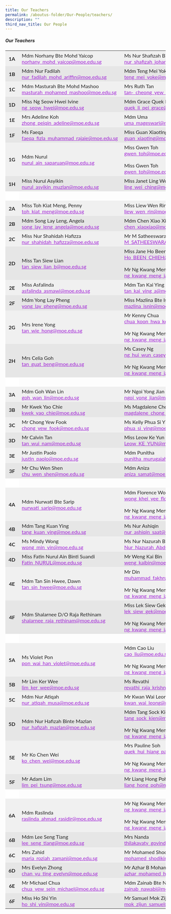 ```yaml
---
title: Our Teachers
permalink: /aboutus-folder/Our-People/teachers/
description: ""
third_nav_title: Our People
---
```

##### Our Teachers
<p>
<table style="box-sizing: inherit; border-collapse: collapse; border-spacing: 0px; width: 776.333px; max-width: 100%; color: rgb(34, 34, 34); font-family: Lato, sans-serif; font-size: 16px; font-style: normal; font-variant-ligatures: normal; font-variant-caps: normal; font-weight: 400; letter-spacing: normal; orphans: 2; text-align: start; text-transform: none; white-space: normal; widows: 2; word-spacing: 0px; -webkit-text-stroke-width: 0px; text-decoration-thickness: initial; text-decoration-style: initial; text-decoration-color: initial;"><tbody style="box-sizing: inherit;"><tr style="box-sizing: inherit; background: rgb(240, 240, 240);"><td class="has-text-align-center" data-align="center" style="box-sizing: inherit; padding: 5px 10px; text-align: center; border-color: transparent;"><strong style="box-sizing: inherit; font-weight: bold;">1A</strong></td><td class="has-text-align-left" data-align="left" style="box-sizing: inherit; padding: 5px 10px; text-align: left; border-color: transparent;">Mdm Norhany Bte Mohd Yaicop<br style="box-sizing: inherit;"><a href="mailto:norhany_mohd_yaicop@moe.edu.sg" style="box-sizing: inherit; background-color: transparent; transition: all 0.25s ease-in-out 0s; text-decoration: underline; color: rgb(160, 34, 214);">norhany_mohd_yaicop@moe.edu.sg</a></td><td style="box-sizing: inherit; padding: 5px 10px; border-color: transparent;">Ms Nur Shafizah Binte Johan<br style="box-sizing: inherit;"><a href="mailto:nur_shafizah_johan@moe.edu.sg" style="box-sizing: inherit; background-color: transparent; transition: all 0.25s ease-in-out 0s; text-decoration: underline; color: rgb(160, 34, 214);">nur_shafizah_johan@moe.edu.sg</a></td></tr>


<tr style="box-sizing: inherit; background: rgb(230, 230, 230);"><td class="has-text-align-center" data-align="center" style="box-sizing: inherit; padding: 5px 10px; text-align: center; border-color: transparent;"><strong style="box-sizing: inherit; font-weight: bold;">1B</strong></td><td class="has-text-align-left" data-align="left" style="box-sizing: inherit; padding: 5px 10px; text-align: left; border-color: transparent;">Mdm Nur Fadilah<br style="box-sizing: inherit;"><a href="mailto:nur_fadilah_mohd_ariffin@moe.edu.sg" style="box-sizing: inherit; background-color: transparent; transition: all 0.25s ease-in-out 0s; text-decoration: underline; color: rgb(160, 34, 214);">nur_fadilah_mohd_ariffin@moe.edu.sg</a></td><td style="box-sizing: inherit; padding: 5px 10px; border-color: transparent;">Mdm Teng Mei Yoke<br style="box-sizing: inherit;"><a href="mailto:teng_mei_yoke@moe.edu.sg" style="box-sizing: inherit; background-color: transparent; transition: all 0.25s ease-in-out 0s; text-decoration: underline; color: rgb(160, 34, 214);">teng_mei_yoke@moe.edu.sg</a></td></tr>


<tr style="box-sizing: inherit; background: rgb(240, 240, 240);"><td class="has-text-align-center" data-align="center" style="box-sizing: inherit; padding: 5px 10px; text-align: center; border-color: transparent;"><strong style="box-sizing: inherit; font-weight: bold;">1C</strong></td><td class="has-text-align-left" data-align="left" style="box-sizing: inherit; padding: 5px 10px; text-align: left; border-color: transparent;">Mdm Masturah Bte Mohd Mashoo<br style="box-sizing: inherit;"><a href="mailto:masturah_mohamed_mashoo@moe.edu.sg" style="box-sizing: inherit; background-color: transparent; transition: all 0.25s ease-in-out 0s; text-decoration: underline; color: rgb(160, 34, 214);">masturah_mohamed_mashoo@moe.edu.sg</a></td><td style="box-sizing: inherit; padding: 5px 10px; border-color: transparent;">Mrs Ruth Tan<br style="box-sizing: inherit;"><a href="mailto:tan-_cheong_yew_tze@moe.edu.sg" style="box-sizing: inherit; background-color: transparent; transition: all 0.25s ease-in-out 0s; text-decoration: underline; color: rgb(160, 34, 214);">tan-_cheong_yew_tze@moe.edu.sg</a></td></tr>


<tr style="box-sizing: inherit; background: rgb(230, 230, 230);"><td class="has-text-align-center" data-align="center" style="box-sizing: inherit; padding: 5px 10px; text-align: center; border-color: transparent;"><strong style="box-sizing: inherit; font-weight: bold;">1D</strong></td><td class="has-text-align-left" data-align="left" style="box-sizing: inherit; padding: 5px 10px; text-align: left; border-color: transparent;">Miss Ng Seow Hwei Ivine<br style="box-sizing: inherit;"><a href="mailto:ng_seow_hwei@moe.edu.sg" style="box-sizing: inherit; background-color: transparent; transition: all 0.25s ease-in-out 0s; text-decoration: underline; color: rgb(160, 34, 214);">ng_seow_hwei@moe.edu.sg</a></td><td style="box-sizing: inherit; padding: 5px 10px; border-color: transparent;">Mdm Grace Quek Li Pei<br style="box-sizing: inherit;"><a href="mailto:quek_li_pei_grace@moe.edu.sg" style="box-sizing: inherit; background-color: transparent; transition: all 0.25s ease-in-out 0s; text-decoration: underline; color: rgb(160, 34, 214);">quek_li_pei_grace@moe.edu.sg</a></tr>


<tr style="box-sizing: inherit; background: rgb(240, 240, 240);"><td class="has-text-align-center" data-align="center" style="box-sizing: inherit; padding: 5px 10px; text-align: center; border-color: transparent;"><strong style="box-sizing: inherit; font-weight: bold;">1E</strong></td><td class="has-text-align-left" data-align="left" style="box-sizing: inherit; padding: 5px 10px; text-align: left; border-color: transparent;">Mrs Adeline Koh<br style="box-sizing: inherit;"><a href="mailto:zhong_peiqin_adeline@moe.edu.sg" style="box-sizing: inherit; background-color: transparent; transition: all 0.25s ease-in-out 0s; text-decoration: underline; color: rgb(160, 34, 214);">zhong_peiqin_adeline@moe.edu.sg</a></td><td style="box-sizing: inherit; padding: 5px 10px; border-color: transparent;">Mdm Uma<br style="box-sizing: inherit;"><a href="mailto:uma_mageswari@moe.edu.sg" style="box-sizing: inherit; background-color: transparent; transition: all 0.25s ease-in-out 0s; text-decoration: underline; color: rgb(160, 34, 214);">uma_mageswari@moe.edu.sg</a></td></tr>


<tr style="box-sizing: inherit; background: rgb(230, 230, 230);"><td class="has-text-align-center" data-align="center" style="box-sizing: inherit; padding: 5px 10px; text-align: center; border-color: transparent;"><strong style="box-sizing: inherit; font-weight: bold;">1F</strong></td><td class="has-text-align-left" data-align="left" style="box-sizing: inherit; padding: 5px 10px; text-align: left; border-color: transparent;">Ms Faeqa<br style="box-sizing: inherit;"><a href="mailto:faeqa_fizla_muhammad_rajaie@moe.edu.sg" style="box-sizing: inherit; background-color: transparent; transition: all 0.25s ease-in-out 0s; text-decoration: underline; color: rgb(160, 34, 214);">faeqa_fizla_muhammad_rajaie@moe.edu.sg</a></td><td style="box-sizing: inherit; padding: 5px 10px; border-color: transparent;">Miss Guan Xiaoting<br style="box-sizing: inherit;"><a href="mailto:guan_xiaoting@moe.edu.sg" style="box-sizing: inherit; background-color: transparent; transition: all 0.25s ease-in-out 0s; text-decoration: underline; color: rgb(160, 34, 214);">guan_xiaoting@moe.edu.sg</a></td></tr>


<tr style="box-sizing: inherit; background: rgb(240, 240, 240);"><td class="has-text-align-center" data-align="center" style="box-sizing: inherit; padding: 5px 10px; text-align: center; border-color: transparent;"><strong style="box-sizing: inherit; font-weight: bold;">1G</strong></td><td class="has-text-align-left" data-align="left" style="box-sizing: inherit; padding: 5px 10px; text-align: left; border-color: transparent;">Mdm Nurul<br style="box-sizing: inherit;"><a href="mailto:nurul_ain_saparuan@moe.edu.sg" style="box-sizing: inherit; background-color: transparent; transition: all 0.25s ease-in-out 0s; text-decoration: underline; color: rgb(160, 34, 214);">nurul_ain_saparuan@moe.edu.sg</a></td><td style="box-sizing: inherit; padding: 5px 10px; border-color: transparent;">Miss Gwen Toh<br style="box-sizing: inherit;"><a href="mailto:gwen_toh@moe.edu.sg" style="box-sizing: inherit; background-color: transparent; transition: all 0.25s ease-in-out 0s; text-decoration: underline; color: rgb(160, 34, 214);">gwen_toh@moe.edu.sg</a><br><br>Miss Gwen Toh<br style="box-sizing: inherit;"><a href="mailto:gwen_toh@moe.edu.sg" style="box-sizing: inherit; background-color: transparent; transition: all 0.25s ease-in-out 0s; text-decoration: underline; color: rgb(160, 34, 214);">gwen_toh@moe.edu.sg</a></td></tr>


<tr style="box-sizing: inherit; background: rgb(230, 230, 230);"><td class="has-text-align-center" data-align="center" style="box-sizing: inherit; padding: 5px 10px; text-align: center; border-color: transparent;"><strong style="box-sizing: inherit; font-weight: bold;">1H</strong></td><td class="has-text-align-left" data-align="left" style="box-sizing: inherit; padding: 5px 10px; text-align: left; border-color: transparent;">Miss Nurul Asyikin<br style="box-sizing: inherit;"><a href="mailto:nurul_asyikin_muzlan@moe.edu.sg" style="box-sizing: inherit; background-color: transparent; transition: all 0.25s ease-in-out 0s; text-decoration: underline; color: rgb(160, 34, 214);">nurul_asyikin_muzlan@moe.edu.sg</a></td><td style="box-sizing: inherit; padding: 5px 10px; border-color: transparent;">Miss Janet Ling Wei Ching<br style="box-sizing: inherit;"><a href="mailto:ling_wei_ching@moe.edu.sg" style="box-sizing: inherit; background-color: transparent; transition: all 0.25s ease-in-out 0s; text-decoration: underline; color: rgb(160, 34, 214);">ling_wei_ching@moe.edu.sg</a></td></tr>

<tr style="box-sizing: inherit; background: rgb(255, 255, 255);"><td class="has-text-align-center" data-align="center" style="box-sizing: inherit; padding: 5px 10px; text-align: center; border-color: transparent;">&nbsp;</tr>


<tr style="box-sizing: inherit; background: rgb(240, 240, 240);"><td class="has-text-align-center" data-align="center" style="box-sizing: inherit; padding: 5px 10px; text-align: center; border-color: transparent;"><strong style="box-sizing: inherit; font-weight: bold;">2A</strong></td><td class="has-text-align-left" data-align="left" style="box-sizing: inherit; padding: 5px 10px; text-align: left; border-color: transparent;">Miss Toh Kiat Meng, Penny<br style="box-sizing: inherit;"><a href="mailto:toh_kiat_meng@moe.edu.sg" style="box-sizing: inherit; background-color: transparent; transition: all 0.25s ease-in-out 0s; text-decoration: underline; color: rgb(160, 34, 214);">toh_kiat_meng@moe.edu.sg</a></td><td style="box-sizing: inherit; padding: 5px 10px; border-color: transparent;">Miss Liew Wen Rin<br style="box-sizing: inherit;"><a href="mailto:liew_wen_rin@moe.edu.sg" target="_blank" rel="noreferrer noopener" style="box-sizing: inherit; background-color: transparent; transition: all 0.25s ease-in-out 0s; text-decoration: underline; color: rgb(160, 34, 214);">liew_wen_rin@moe.edu.sg</a></td></tr>

	
<tr style="box-sizing: inherit; background: rgb(230, 230, 230);"><td class="has-text-align-center" data-align="center" style="box-sizing: inherit; padding: 5px 10px; text-align: center; border-color: transparent;"><strong style="box-sizing: inherit; font-weight: bold;">2B</strong></td><td class="has-text-align-left" data-align="left" style="box-sizing: inherit; padding: 5px 10px; text-align: left; border-color: transparent;">Mdm Song Lay Leng, Angela<br style="box-sizing: inherit;"><a href="mailto:song_lay_leng_angela@moe.edu.sg" style="box-sizing: inherit; background-color: transparent; transition: all 0.25s ease-in-out 0s; text-decoration: underline; color: rgb(160, 34, 214);">song_lay_leng_angela@moe.edu.sg</a></td><td style="box-sizing: inherit; padding: 5px 10px; border-color: transparent;">Mdm Chen Xiao Xiao<br style="box-sizing: inherit;"><a href="mailto:chen_xiaoxiao@moe.edu.sg" style="box-sizing: inherit; background-color: transparent; transition: all 0.25s ease-in-out 0s; text-decoration: underline; color: rgb(160, 34, 214);">chen_xiaoxiao@moe.edu.sg</a></td></tr>
	

<tr style="box-sizing: inherit; background: rgb(240, 240, 240);"><td class="has-text-align-center" data-align="center" style="box-sizing: inherit; padding: 5px 10px; text-align: center; border-color: transparent;"><strong style="box-sizing: inherit; font-weight: bold;">2C</strong></td><td class="has-text-align-left" data-align="left" style="box-sizing: inherit; padding: 5px 10px; text-align: left; border-color: transparent;">Miss Nur Shahidah Hafizza<br style="box-sizing: inherit;"><a href="mailto:nur_shahidah_hafizza@moe.edu.sg" style="box-sizing: inherit; background-color: transparent; transition: all 0.25s ease-in-out 0s; text-decoration: underline; color: rgb(160, 34, 214);">nur_shahidah_hafizza@moe.edu.sg</a></td><td style="box-sizing: inherit; padding: 5px 10px; border-color: transparent;">Mr M Satheeswaran<br style="box-sizing: inherit;"><a href="mailto:M_SATHEESWARAN@moe.edu.sg" style="box-sizing: inherit; background-color: transparent; transition: all 0.25s ease-in-out 0s; text-decoration: underline; color: rgb(160, 34, 214);">M_SATHEESWARAN@moe.edu.sg</a></td></tr>


<tr style="box-sizing: inherit; background: rgb(230, 230, 230);"><td class="has-text-align-center" data-align="center" style="box-sizing: inherit; padding: 5px 10px; text-align: center; border-color: transparent;"><strong style="box-sizing: inherit; font-weight: bold;">2D</strong></td><td class="has-text-align-left" data-align="left" style="box-sizing: inherit; padding: 5px 10px; text-align: left; border-color: transparent;">Miss Tan Siew Lian<br style="box-sizing: inherit;"><a href="mailto:tan_siew_lian_b@moe.edu.sg" style="box-sizing: inherit; background-color: transparent; transition: all 0.25s ease-in-out 0s; text-decoration: underline; color: rgb(160, 34, 214);">tan_siew_lian_b@moe.edu.sg</a></td><td style="box-sizing: inherit; padding: 5px 10px; border-color: transparent;">Miss Jane Ho Been Chieh<br style="box-sizing: inherit;"><a href="mailto:Ho_BEEN_CHIEH@moe.edu.sg" style="box-sizing: inherit; background-color: transparent; transition: all 0.25s ease-in-out 0s; text-decoration: underline; color: rgb(160, 34, 214);">Ho_BEEN_CHIEH@moe.edu.sg</a><br><br>Mr Ng Kwang Meng, James<br style="box-sizing: inherit;"><a href="mailto:ng_kwang_meng_james@moe.edu.sg" style="box-sizing: inherit; background-color: transparent; transition: all 0.25s ease-in-out 0s; text-decoration: underline; color: rgb(160, 34, 214);">ng_kwang_meng_james@moe.edu.sg</a></td></tr>


<tr style="box-sizing: inherit; background: rgb(240, 240, 240);"><td class="has-text-align-center" data-align="center" style="box-sizing: inherit; padding: 5px 10px; text-align: center; border-color: transparent;"><strong style="box-sizing: inherit; font-weight: bold;">2E</strong></td><td class="has-text-align-left" data-align="left" style="box-sizing: inherit; padding: 5px 10px; text-align: left; border-color: transparent;">Miss Asfalinda<br style="box-sizing: inherit;"><a href="mailto:asfalinda_asmawi@moe.edu.sg" style="box-sizing: inherit; background-color: transparent; transition: all 0.25s ease-in-out 0s; text-decoration: underline; color: rgb(160, 34, 214);">asfalinda_asmawi@moe.edu.sg</a></td><td style="box-sizing: inherit; padding: 5px 10px; border-color: transparent;">Mdm Tan Kai Ying<br style="box-sizing: inherit;"><a href="mailto:tan_kai_ying_a@moe.edu.sg" style="box-sizing: inherit; background-color: transparent; transition: all 0.25s ease-in-out 0s; text-decoration: underline; color: rgb(160, 34, 214);">tan_kai_ying_a@moe.edu.sg</a></td></tr>


<tr style="box-sizing: inherit; background: rgb(230, 230, 230);"><td class="has-text-align-center" data-align="center" style="box-sizing: inherit; padding: 5px 10px; text-align: center; border-color: transparent;"><strong style="box-sizing: inherit; font-weight: bold;">2F</strong></td><td class="has-text-align-left" data-align="left" style="box-sizing: inherit; padding: 5px 10px; text-align: left; border-color: transparent;">Mdm Yong Lay Pheng<br style="box-sizing: inherit;"><a href="mailto:yong_lay_pheng@moe.edu.sg" target="_blank" rel="noreferrer noopener" style="box-sizing: inherit; background-color: transparent; transition: all 0.25s ease-in-out 0s; text-decoration: underline; color: rgb(160, 34, 214);">yong_lay_pheng@moe.edu.sg</a></td><td style="box-sizing: inherit; padding: 5px 10px; border-color: transparent;">Miss Mazlina Bte Isnin<br style="box-sizing: inherit;"><a href="mailto:mazlina_isnin@moe.edu.sg" style="box-sizing: inherit; background-color: transparent; transition: all 0.25s ease-in-out 0s; text-decoration: underline; color: rgb(160, 34, 214);">mazlina_isnin@moe.edu.sg</a></td></tr>


<tr style="box-sizing: inherit; background: rgb(240, 240, 240);"><td class="has-text-align-center" data-align="center" style="box-sizing: inherit; padding: 5px 10px; text-align: center; border-color: transparent;"><strong style="box-sizing: inherit; font-weight: bold;">2G</strong></td><td class="has-text-align-left" data-align="left" style="box-sizing: inherit; padding: 5px 10px; text-align: left; border-color: transparent;">Mrs Irene Yong<br style="box-sizing: inherit;"><a href="mailto:tan_wie_hong@moe.edu.sg" style="box-sizing: inherit; background-color: transparent; transition: all 0.25s ease-in-out 0s; text-decoration: underline; color: rgb(160, 34, 214);">tan_wie_hong@moe.edu.sg</a></td><td style="box-sizing: inherit; padding: 5px 10px; border-color: transparent;">Mr Kenny Chua<br style="box-sizing: inherit;"><a href="mailto:chua_koon_hwa_kenny@moe.edu.sg" style="box-sizing: inherit; background-color: transparent; transition: all 0.25s ease-in-out 0s; text-decoration: underline; color: rgb(160, 34, 214);">chua_koon_hwa_kenny@moe.edu.sg</a><br><br>Mr Ng Kwang Meng, James<br style="box-sizing: inherit;"><a href="mailto:ng_kwang_meng_james@moe.edu.sg" style="box-sizing: inherit; background-color: transparent; transition: all 0.25s ease-in-out 0s; text-decoration: underline; color: rgb(160, 34, 214);">ng_kwang_meng_james@moe.edu.sg</a></td></tr>

	
<tr style="box-sizing: inherit; background: rgb(230, 230, 230);"><td class="has-text-align-center" data-align="center" style="box-sizing: inherit; padding: 5px 10px; text-align: center; border-color: transparent;"><strong style="box-sizing: inherit; font-weight: bold;">2H</strong></td><td class="has-text-align-left" data-align="left" style="box-sizing: inherit; padding: 5px 10px; text-align: left; border-color: transparent;">Mrs Celia Goh<br style="box-sizing: inherit;"><a href="mailto:tan_guat_beng@moe.edu.sg" style="box-sizing: inherit; background-color: transparent; transition: all 0.25s ease-in-out 0s; text-decoration: underline; color: rgb(160, 34, 214);">tan_guat_beng@moe.edu.sg</a></td><td style="box-sizing: inherit; padding: 5px 10px; border-color: transparent;">Ms Casey Ng<br style="box-sizing: inherit;"><a href="mailto:ng_hui_wun_casey@moe.edu.sg" style="box-sizing: inherit; background-color: transparent; transition: all 0.25s ease-in-out 0s; text-decoration: underline; color: rgb(160, 34, 214);">ng_hui_wun_casey@moe.edu.sg</a><br><br>Mr Ng Kwang Meng, James<br style="box-sizing: inherit;"><a href="mailto:ng_kwang_meng_james@moe.edu.sg" style="box-sizing: inherit; background-color: transparent; transition: all 0.25s ease-in-out 0s; text-decoration: underline; color: rgb(160, 34, 214);">ng_kwang_meng_james@moe.edu.sg</a></td></tr>
	
<tr style="box-sizing: inherit; background: rgb(255, 255, 255);"><td class="has-text-align-center" data-align="center" style="box-sizing: inherit; padding: 5px 10px; text-align: center; border-color: transparent;">&nbsp;</tr>


<tr style="box-sizing: inherit; background: rgb(240, 240, 240);"><td class="has-text-align-center" data-align="center" style="box-sizing: inherit; padding: 5px 10px; text-align: center; border-color: transparent;"><strong style="box-sizing: inherit; font-weight: bold;">3A</strong></td><td class="has-text-align-left" data-align="left" style="box-sizing: inherit; padding: 5px 10px; text-align: left; border-color: transparent;">Mdm Goh Wan Lin<br style="box-sizing: inherit;"><a href="mailto:goh_wan_lin@moe.edu.sg" style="box-sizing: inherit; background-color: transparent; transition: all 0.25s ease-in-out 0s; text-decoration: underline; color: rgb(160, 34, 214);">goh_wan_lin@moe.edu.sg</a></td><td style="box-sizing: inherit; padding: 5px 10px; border-color: transparent;">Mr Ngoi Yong Jian<br style="box-sizing: inherit;"><a href="mailto:ngoi_yong_jian@moe.edu.sg" style="box-sizing: inherit; background-color: transparent; transition: all 0.25s ease-in-out 0s; text-decoration: underline; color: rgb(160, 34, 214);">ngoi_yong_jian@moe.edu.sg</a></td></tr>


<tr style="box-sizing: inherit; background: rgb(230, 230, 230);"><td class="has-text-align-center" data-align="center" style="box-sizing: inherit; padding: 5px 10px; text-align: center; border-color: transparent;"><strong style="box-sizing: inherit; font-weight: bold;">3B</strong></td><td class="has-text-align-left" data-align="left" style="box-sizing: inherit; padding: 5px 10px; text-align: left; border-color: transparent;">Mr Kwek Yao Chie<br style="box-sizing: inherit;"><a href="mailto:kwek_yao_chie@moe.edu.sg" style="box-sizing: inherit; background-color: transparent; transition: all 0.25s ease-in-out 0s; text-decoration: underline; color: rgb(160, 34, 214);">kwek_yao_chie@moe.edu.sg</a></td><td style="box-sizing: inherit; padding: 5px 10px; border-color: transparent;">Ms Magdalene Chong<br style="box-sizing: inherit;"><a href="mailto:magdalene_chong_kiat_en@moe.edu.sg" style="box-sizing: inherit; background-color: transparent; transition: all 0.25s ease-in-out 0s; text-decoration: underline; color: rgb(160, 34, 214);">magdalene_chong_kiat_en@moe.edu.sg</a></td></tr>


<tr style="box-sizing: inherit; background: rgb(240, 240, 240);"><td class="has-text-align-center" data-align="center" style="box-sizing: inherit; padding: 5px 10px; text-align: center; border-color: transparent;"><strong style="box-sizing: inherit; font-weight: bold;">3C</strong></td><td class="has-text-align-left" data-align="left" style="box-sizing: inherit; padding: 5px 10px; text-align: left; border-color: transparent;">Mr Chong Yew Fook<br style="box-sizing: inherit;"><a href="mailto:chong_yew_fook@moe.edu.sg" style="box-sizing: inherit; background-color: transparent; transition: all 0.25s ease-in-out 0s; text-decoration: underline; color: rgb(160, 34, 214);">chong_yew_fook@moe.edu.sg</a></td><td style="box-sizing: inherit; padding: 5px 10px; border-color: transparent;">Ms Kelly Phua Si Ying<br style="box-sizing: inherit;"><a href="mailto:phua_si_ying@moe.edu.sg" style="box-sizing: inherit; background-color: transparent; transition: all 0.25s ease-in-out 0s; text-decoration: underline; color: rgb(160, 34, 214);">phua_si_ying@moe.edu.sg</a></td></tr>


<tr style="box-sizing: inherit; background: rgb(230, 230, 230);"><td class="has-text-align-center" data-align="center" style="box-sizing: inherit; padding: 5px 10px; text-align: center; border-color: transparent;"><strong style="box-sizing: inherit; font-weight: bold;">3D</strong></td><td class="has-text-align-left" data-align="left" style="box-sizing: inherit; padding: 5px 10px; text-align: left; border-color: transparent;">Mr Calvin Tan<br style="box-sizing: inherit;"><a href="mailto:tan_wui_nam@moe.edu.sg" style="box-sizing: inherit; background-color: transparent; transition: all 0.25s ease-in-out 0s; text-decoration: underline; color: rgb(160, 34, 214);">tan_wui_nam@moe.edu.sg</a></td><td style="box-sizing: inherit; padding: 5px 10px; border-color: transparent;">Miss Leow Ke Yun<br style="box-sizing: inherit;"><a href="mailto:Leow_KE_YUN@moe.edu.sg" style="box-sizing: inherit; background-color: transparent; transition: all 0.25s ease-in-out 0s; text-decoration: underline; color: rgb(160, 34, 214);">Leow_KE_YUN@moe.edu.sg</a></td></tr>


<tr style="box-sizing: inherit; background: rgb(240, 240, 240);"><td class="has-text-align-center" data-align="center" style="box-sizing: inherit; padding: 5px 10px; text-align: center; border-color: transparent;"><strong style="box-sizing: inherit; font-weight: bold;">3E</strong></td><td class="has-text-align-left" data-align="left" style="box-sizing: inherit; padding: 5px 10px; text-align: left; border-color: transparent;">Mr Justin Paolo<br style="box-sizing: inherit;"><a href="mailto:Justin_paolo@moe.edu.sg" target="_blank" rel="noreferrer noopener" style="box-sizing: inherit; background-color: transparent; transition: all 0.25s ease-in-out 0s; text-decoration: underline; color: rgb(160, 34, 214);">justin_paolo@moe.edu.sg</a></td><td style="box-sizing: inherit; padding: 5px 10px; border-color: transparent;">Mdm Punitha<br style="box-sizing: inherit;"><a href="mailto:punitha_murugaiah_maniam@moe.edu.sg" style="box-sizing: inherit; background-color: transparent; transition: all 0.25s ease-in-out 0s; text-decoration: underline; color: rgb(160, 34, 214);">punitha_murugaiah_maniam@moe.edu.sg</a></tr>


<tr style="box-sizing: inherit; background: rgb(230, 230, 230);"><td class="has-text-align-center" data-align="center" style="box-sizing: inherit; padding: 5px 10px; text-align: center; border-color: transparent;"><strong style="box-sizing: inherit; font-weight: bold;">3F</strong></td><td class="has-text-align-left" data-align="left" style="box-sizing: inherit; padding: 5px 10px; text-align: left; border-color: transparent;">Mr Chu Wen Shen<br style="box-sizing: inherit;"><a href="mailto:chu_wen_shen@moe.edu.sg" style="box-sizing: inherit; background-color: transparent; transition: all 0.25s ease-in-out 0s; text-decoration: underline; color: rgb(160, 34, 214);">chu_wen_shen@moe.edu.sg</a></td><td style="box-sizing: inherit; padding: 5px 10px; border-color: transparent;">Mdm Aniza<br style="box-sizing: inherit;"><a href="mailto:aniza_samat@moe.edu.sg" style="box-sizing: inherit; background-color: transparent; transition: all 0.25s ease-in-out 0s; text-decoration: underline; color: rgb(160, 34, 214);">aniza_samat@moe.edu.sg</a></tr>

<tr style="box-sizing: inherit; background: rgb(255, 255, 255);"><td class="has-text-align-center" data-align="center" style="box-sizing: inherit; padding: 5px 10px; text-align: center; border-color: transparent;">&nbsp;</tr>
	

<tr style="box-sizing: inherit; background: rgb(240, 240, 240);"><td class="has-text-align-center" data-align="center" style="box-sizing: inherit; padding: 5px 10px; text-align: center; border-color: transparent;"><strong style="box-sizing: inherit; font-weight: bold;">4A</strong></td><td class="has-text-align-left" data-align="left" style="box-sizing: inherit; padding: 5px 10px; text-align: left; border-color: transparent;">Mdm Nurwati Bte Sarip<br style="box-sizing: inherit;"><a href="mailto:nurwati_sarip@moe.edu.sg" style="box-sizing: inherit; background-color: transparent; transition: all 0.25s ease-in-out 0s; text-decoration: underline; color: rgb(160, 34, 214);">nurwati_sarip@moe.edu.sg</a></td><td style="box-sizing: inherit; padding: 5px 10px; border-color: transparent;">Mdm Florence Wong<br style="box-sizing: inherit;"><a href="mailto:wong_khei_yee_florence@moe.edu.sg" style="box-sizing: inherit; background-color: transparent; transition: all 0.25s ease-in-out 0s; text-decoration: underline; color: rgb(160, 34, 214);">wong_khei_yee_florence@moe.edu.sg</a><br><br>Mr Ng Kwang Meng, James<br style="box-sizing: inherit;"><a href="mailto:ng_kwang_meng_james@moe.edu.sg" style="box-sizing: inherit; background-color: transparent; transition: all 0.25s ease-in-out 0s; text-decoration: underline; color: rgb(160, 34, 214);">ng_kwang_meng_james@moe.edu.sg</a></td></tr>

	
<tr style="box-sizing: inherit; background: rgb(230, 230, 230);"><td class="has-text-align-center" data-align="center" style="box-sizing: inherit; padding: 5px 10px; text-align: center; border-color: transparent;"><strong style="box-sizing: inherit; font-weight: bold;">4B</strong></td><td class="has-text-align-left" data-align="left" style="box-sizing: inherit; padding: 5px 10px; text-align: left; border-color: transparent;">Mdm Tang Kuan Ying<br style="box-sizing: inherit;"><a href="mailto:tang_kuan_ying@moe.edu.sg" style="box-sizing: inherit; background-color: transparent; transition: all 0.25s ease-in-out 0s; text-decoration: underline; color: rgb(160, 34, 214);">tang_kuan_ying@moe.edu.sg</a></td><td style="box-sizing: inherit; padding: 5px 10px; border-color: transparent;">Ms Nur Ashiqin<br style="box-sizing: inherit;"><a href="mailto:nur_ashiqin_saat@moe.edu.sg" style="box-sizing: inherit; background-color: transparent; transition: all 0.25s ease-in-out 0s; text-decoration: underline; color: rgb(160, 34, 214);">nur_ashiqin_saat@moe.edu.sg</a></tr>

	
<tr style="box-sizing: inherit; background: rgb(240, 240, 240);"><td class="has-text-align-center" data-align="center" style="box-sizing: inherit; padding: 5px 10px; text-align: center; border-color: transparent;"><strong style="box-sizing: inherit; font-weight: bold;">4C</strong></td><td class="has-text-align-left" data-align="left" style="box-sizing: inherit; padding: 5px 10px; text-align: left; border-color: transparent;">Ms Mindy Wong<br style="box-sizing: inherit;"><a href="mailto:wong_min_yin@moe.edu.sg" style="box-sizing: inherit; background-color: transparent; transition: all 0.25s ease-in-out 0s; text-decoration: underline; color: rgb(160, 34, 214);">wong_min_yin@moe.edu.sg</a></td><td style="box-sizing: inherit; padding: 5px 10px; border-color: transparent;">Ms Nur Nazurah Binte Abdul Rahim<br style="box-sizing: inherit;"><a href="mailto:Nur_Nazurah_Abdul_Rahim@moe.edu.sg" style="box-sizing: inherit; background-color: transparent; transition: all 0.25s ease-in-out 0s; text-decoration: underline; color: rgb(160, 34, 214);">Nur_Nazurah_Abdul_Rahim@moe.edu.sg</a></tr>

	
<tr style="box-sizing: inherit; background: rgb(230, 230, 230);"><td class="has-text-align-center" data-align="center" style="box-sizing: inherit; padding: 5px 10px; text-align: center; border-color: transparent;"><strong style="box-sizing: inherit; font-weight: bold;">4D</strong></td><td class="has-text-align-left" data-align="left" style="box-sizing: inherit; padding: 5px 10px; text-align: left; border-color: transparent;">Miss Fatin Nurul Ain Binti Suandi<br style="box-sizing: inherit;"><a href="mailto:Fatin_NURUL@moe.edu.sg" style="box-sizing: inherit; background-color: transparent; transition: all 0.25s ease-in-out 0s; text-decoration: underline; color: rgb(160, 34, 214);">Fatin_NURUL@moe.edu.sg</a></td><td style="box-sizing: inherit; padding: 5px 10px; border-color: transparent;">Mr Weng Kai Bin<br style="box-sizing: inherit;"><a href="mailto:weng_kaibin@moe.edu.sg" style="box-sizing: inherit; background-color: transparent; transition: all 0.25s ease-in-out 0s; text-decoration: underline; color: rgb(160, 34, 214);">weng_kaibin@moe.edu.sg</a></td></tr>
	
	
<tr style="box-sizing: inherit; background: rgb(240, 240, 240);"><td class="has-text-align-center" data-align="center" style="box-sizing: inherit; padding: 5px 10px; text-align: center; border-color: transparent;"><strong style="box-sizing: inherit; font-weight: bold;">4E</strong></td><td class="has-text-align-left" data-align="left" style="box-sizing: inherit; padding: 5px 10px; text-align: left; border-color: transparent;">Mdm Tan Sin Hwee, Dawn<br style="box-sizing: inherit;"><a href="mailto:tan_sin_hwee@moe.edu.sg" style="box-sizing: inherit; background-color: transparent; transition: all 0.25s ease-in-out 0s; text-decoration: underline; color: rgb(160, 34, 214);">tan_sin_hwee@moe.edu.sg</a></td><td style="box-sizing: inherit; padding: 5px 10px; border-color: transparent;">Mr Din<br style="box-sizing: inherit;"><a href="mailto:muhammad_fakhruddin_daud@moe.edu.sg" style="box-sizing: inherit; background-color: transparent; transition: all 0.25s ease-in-out 0s; text-decoration: underline; color: rgb(160, 34, 214);">muhammad_fakhruddin_daud@moe.edu.sg</a><br><br>Mr Ng Kwang Meng, James<br style="box-sizing: inherit;"><a href="mailto:ng_kwang_meng_james@moe.edu.sg" style="box-sizing: inherit; background-color: transparent; transition: all 0.25s ease-in-out 0s; text-decoration: underline; color: rgb(160, 34, 214);">ng_kwang_meng_james@moe.edu.sg</a></td></tr>
	
	
<tr style="box-sizing: inherit; background: rgb(230, 230, 230);"><td class="has-text-align-center" data-align="center" style="box-sizing: inherit; padding: 5px 10px; text-align: center; border-color: transparent;"><strong style="box-sizing: inherit; font-weight: bold;">4F</strong></td><td class="has-text-align-left" data-align="left" style="box-sizing: inherit; padding: 5px 10px; text-align: left; border-color: transparent;">Mdm Shalarnee D/O Raja Rethinam<br style="box-sizing: inherit;"><a href="mailto:shalarnee_raja_rethinam@moe.edu.sg" style="box-sizing: inherit; background-color: transparent; transition: all 0.25s ease-in-out 0s; text-decoration: underline; color: rgb(160, 34, 214);">shalarnee_raja_rethinam@moe.edu.sg</a></td><td style="box-sizing: inherit; padding: 5px 10px; border-color: transparent;">Miss Lek Siew Gek<br style="box-sizing: inherit;"><a href="mailto:lek_siew_gek@moe.edu.sg" style="box-sizing: inherit; background-color: transparent; transition: all 0.25s ease-in-out 0s; text-decoration: underline; color: rgb(160, 34, 214);">lek_siew_gek@moe.edu.sg</a><br><br>Mr Ng Kwang Meng, James<br style="box-sizing: inherit;"><a href="mailto:ng_kwang_meng_james@moe.edu.sg" style="box-sizing: inherit; background-color: transparent; transition: all 0.25s ease-in-out 0s; text-decoration: underline; color: rgb(160, 34, 214);">ng_kwang_meng_james@moe.edu.sg</a></td></tr>
	
<tr style="box-sizing: inherit; background: rgb(255, 255, 255);"><td class="has-text-align-center" data-align="center" style="box-sizing: inherit; padding: 5px 10px; text-align: center; border-color: transparent;">&nbsp;</tr>

	

<tr style="box-sizing: inherit; background: rgb(240, 240, 240);"><td class="has-text-align-center" data-align="center" style="box-sizing: inherit; padding: 5px 10px; text-align: center; border-color: transparent;"><strong style="box-sizing: inherit; font-weight: bold;">5A</strong></td><td class="has-text-align-left" data-align="left" style="box-sizing: inherit; padding: 5px 10px; text-align: left; border-color: transparent;">Ms Violet Pon<br style="box-sizing: inherit;"><a href="mailto:pon_wai_han_violet@moe.edu.sg" style="box-sizing: inherit; background-color: transparent; transition: all 0.25s ease-in-out 0s; text-decoration: underline; color: rgb(160, 34, 214);">pon_wai_han_violet@moe.edu.sg</a></td><td style="box-sizing: inherit; padding: 5px 10px; border-color: transparent;">Mdm Cao Liu<br style="box-sizing: inherit;"><a href="mailto:cao_liu@moe.edu.sg" style="box-sizing: inherit; background-color: transparent; transition: all 0.25s ease-in-out 0s; text-decoration: underline; color: rgb(160, 34, 214);">cao_liu@moe.edu.sg</a><br><br>Mr Ng Kwang Meng, James<br style="box-sizing: inherit;"><a href="mailto:ng_kwang_meng_james@moe.edu.sg" style="box-sizing: inherit; background-color: transparent; transition: all 0.25s ease-in-out 0s; text-decoration: underline; color: rgb(160, 34, 214);">ng_kwang_meng_james@moe.edu.sg</a></td></tr>

	
<tr style="box-sizing: inherit; background: rgb(230, 230, 230);"><td class="has-text-align-center" data-align="center" style="box-sizing: inherit; padding: 5px 10px; text-align: center; border-color: transparent;"><strong style="box-sizing: inherit; font-weight: bold;">5B</strong></td><td class="has-text-align-left" data-align="left" style="box-sizing: inherit; padding: 5px 10px; text-align: left; border-color: transparent;">Mr Lim Ker Wee<br style="box-sizing: inherit;"><a href="mailto:lim_ker_wee@moe.edu.sg" style="box-sizing: inherit; background-color: transparent; transition: all 0.25s ease-in-out 0s; text-decoration: underline; color: rgb(160, 34, 214);">lim_ker_wee@moe.edu.sg</a></td><td style="box-sizing: inherit; padding: 5px 10px; border-color: transparent;">Ms Revathi<br style="box-sizing: inherit;"><a href="mailto:revathi_raja_krishnan@moe.edu.sg" style="box-sizing: inherit; background-color: transparent; transition: all 0.25s ease-in-out 0s; text-decoration: underline; color: rgb(160, 34, 214);">revathi_raja_krishnan@moe.edu.sg</a></td></tr>
	

<tr style="box-sizing: inherit; background: rgb(240, 240, 240);"><td class="has-text-align-center" data-align="center" style="box-sizing: inherit; padding: 5px 10px; text-align: center; border-color: transparent;"><strong style="box-sizing: inherit; font-weight: bold;">5C</strong></td><td class="has-text-align-left" data-align="left" style="box-sizing: inherit; padding: 5px 10px; text-align: left; border-color: transparent;">Mdm Nur Atiqah<br style="box-sizing: inherit;"><a href="mailto:nur_atiqah_musa@moe.edu.sg" style="box-sizing: inherit; background-color: transparent; transition: all 0.25s ease-in-out 0s; text-decoration: underline; color: rgb(160, 34, 214);">nur_atiqah_musa@moe.edu.sg</a></td><td style="box-sizing: inherit; padding: 5px 10px; border-color: transparent;">Mr Kwan Wai Leong<br style="box-sizing: inherit;"><a href="mailto:kwan_wai_leong@moe.edu.sg" style="box-sizing: inherit; background-color: transparent; transition: all 0.25s ease-in-out 0s; text-decoration: underline; color: rgb(160, 34, 214);">kwan_wai_leong@moe.edu.sg</a></td></tr>
	
	
<tr style="box-sizing: inherit; background: rgb(230, 230, 230);"><td class="has-text-align-center" data-align="center" style="box-sizing: inherit; padding: 5px 10px; text-align: center; border-color: transparent;"><strong style="box-sizing: inherit; font-weight: bold;">5D</strong></td><td class="has-text-align-left" data-align="left" style="box-sizing: inherit; padding: 5px 10px; text-align: left; border-color: transparent;">Mdm Nur Hafizah Binte Mazlan<br style="box-sizing: inherit;"><a href="mailto:nur_hafizah_mazlan@moe.edu.sg" style="box-sizing: inherit; background-color: transparent; transition: all 0.25s ease-in-out 0s; text-decoration: underline; color: rgb(160, 34, 214);">nur_hafizah_mazlan@moe.edu.sg</a></td><td style="box-sizing: inherit; padding: 5px 10px; border-color: transparent;">Mdm Tang Sock Kien<br style="box-sizing: inherit;"><a href="mailto:tang_sock_kien@moe.edu.sg" style="box-sizing: inherit; background-color: transparent; transition: all 0.25s ease-in-out 0s; text-decoration: underline; color: rgb(160, 34, 214);">tang_sock_kien@moe.edu.sg</a><br><br>Mr Ng Kwang Meng, James<br style="box-sizing: inherit;"><a href="mailto:ng_kwang_meng_james@moe.edu.sg" style="box-sizing: inherit; background-color: transparent; transition: all 0.25s ease-in-out 0s; text-decoration: underline; color: rgb(160, 34, 214);">ng_kwang_meng_james@moe.edu.sg</a></td></tr>
	
	
<tr style="box-sizing: inherit; background: rgb(240, 240, 240);"><td class="has-text-align-center" data-align="center" style="box-sizing: inherit; padding: 5px 10px; text-align: center; border-color: transparent;"><strong style="box-sizing: inherit; font-weight: bold;">5E</strong></td><td class="has-text-align-left" data-align="left" style="box-sizing: inherit; padding: 5px 10px; text-align: left; border-color: transparent;">Mr Ko Chen Wei<br style="box-sizing: inherit;"><a href="mailto:ko_chen_wei@moe.edu.sg" style="box-sizing: inherit; background-color: transparent; transition: all 0.25s ease-in-out 0s; text-decoration: underline; color: rgb(160, 34, 214);">ko_chen_wei@moe.edu.sg</a></td><td style="box-sizing: inherit; padding: 5px 10px; border-color: transparent;">Mrs Pauline Soh<br style="box-sizing: inherit;"><a href="mailto:quek_hui_hiang_pauline@moe.edu.sg" style="box-sizing: inherit; background-color: transparent; transition: all 0.25s ease-in-out 0s; text-decoration: underline; color: rgb(160, 34, 214);">quek_hui_hiang_pauline@moe.edu.sg</a><br><br>Mr Ng Kwang Meng, James<br style="box-sizing: inherit;"><a href="mailto:ng_kwang_meng_james@moe.edu.sg" style="box-sizing: inherit; background-color: transparent; transition: all 0.25s ease-in-out 0s; text-decoration: underline; color: rgb(160, 34, 214);">ng_kwang_meng_james@moe.edu.sg</a></tr>
	
	
<tr style="box-sizing: inherit; background: rgb(230, 230, 230);"><td class="has-text-align-center" data-align="center" style="box-sizing: inherit; padding: 5px 10px; text-align: center; border-color: transparent;"><strong style="box-sizing: inherit; font-weight: bold;">5F</strong></td><td class="has-text-align-left" data-align="left" style="box-sizing: inherit; padding: 5px 10px; text-align: left; border-color: transparent;">Mr Adam Lim<br style="box-sizing: inherit;"><a href="mailto:lim_pei_tsung@moe.edu.sg" style="box-sizing: inherit; background-color: transparent; transition: all 0.25s ease-in-out 0s; text-decoration: underline; color: rgb(160, 34, 214);">lim_pei_tsung@moe.edu.sg</a></td><td style="box-sizing: inherit; padding: 5px 10px; border-color: transparent;">Mr Liang Hong Poh<br style="box-sizing: inherit;"><a href="mailto:liang_hong_poh@moe.edu.sg" style="box-sizing: inherit; background-color: transparent; transition: all 0.25s ease-in-out 0s; text-decoration: underline; color: rgb(160, 34, 214);">liang_hong_poh@moe.edu.sg</a></tr>
	
<tr style="box-sizing: inherit; background: rgb(255, 255, 255);"><td class="has-text-align-center" data-align="center" style="box-sizing: inherit; padding: 5px 10px; text-align: center; border-color: transparent;">&nbsp;</tr>


<tr style="box-sizing: inherit; background: rgb(240, 240, 240);"><td class="has-text-align-center" data-align="center" style="box-sizing: inherit; padding: 5px 10px; text-align: center; border-color: transparent;"><strong style="box-sizing: inherit; font-weight: bold;">6A</strong></td><td class="has-text-align-left" data-align="left" style="box-sizing: inherit; padding: 5px 10px; text-align: left; border-color: transparent;">Mdm Raslinda<br style="box-sizing: inherit;"><a href="mailto:raslinda_ahmad_rasidir@moe.edu.sg" style="box-sizing: inherit; background-color: transparent; transition: all 0.25s ease-in-out 0s; text-decoration: underline; color: rgb(160, 34, 214);">raslinda_ahmad_rasidir@moe.edu.sg</a></td><td style="box-sizing: inherit; padding: 5px 10px; border-color: transparent;">Mr Ng Kwang Meng, James<br style="box-sizing: inherit;"><a href="mailto:ng_kwang_meng_james@moe.edu.sg" style="box-sizing: inherit; background-color: transparent; transition: all 0.25s ease-in-out 0s; text-decoration: underline; color: rgb(160, 34, 214);">ng_kwang_meng_james@moe.edu.sg</a><br><br>Mr Ng Kwang Meng, James<br style="box-sizing: inherit;"><a href="mailto:ng_kwang_meng_james@moe.edu.sg" style="box-sizing: inherit; background-color: transparent; transition: all 0.25s ease-in-out 0s; text-decoration: underline; color: rgb(160, 34, 214);">ng_kwang_meng_james@moe.edu.sg</a></td></tr>
	
	
<tr style="box-sizing: inherit; background: rgb(230, 230, 230);"><td class="has-text-align-center" data-align="center" style="box-sizing: inherit; padding: 5px 10px; text-align: center; border-color: transparent;"><strong style="box-sizing: inherit; font-weight: bold;">6B</strong></td><td class="has-text-align-left" data-align="left" style="box-sizing: inherit; padding: 5px 10px; text-align: left; border-color: transparent;">Mdm Lee Seng Tiang<br style="box-sizing: inherit;"><a href="mailto:lee_seng_tiang@moe.edu.sg" style="box-sizing: inherit; background-color: transparent; transition: all 0.25s ease-in-out 0s; text-decoration: underline; color: rgb(160, 34, 214);">lee_seng_tiang@moe.edu.sg</a></td><td style="box-sizing: inherit; padding: 5px 10px; border-color: transparent;">Mrs Nanda<br style="box-sizing: inherit;"><a href="mailto:thilakavaty_govindasamy@moe.edu.sg" style="box-sizing: inherit; background-color: transparent; transition: all 0.25s ease-in-out 0s; text-decoration: underline; color: rgb(160, 34, 214);">thilakavaty_govindasamy@moe.edu.sg</a></td></tr>
	
	
<tr style="box-sizing: inherit; background: rgb(240, 240, 240);"><td class="has-text-align-center" data-align="center" style="box-sizing: inherit; padding: 5px 10px; text-align: center; border-color: transparent;"><strong style="box-sizing: inherit; font-weight: bold;">6C</strong></td><td class="has-text-align-left" data-align="left" style="box-sizing: inherit; padding: 5px 10px; text-align: left; border-color: transparent;">Mrs Zahid<br style="box-sizing: inherit;"><a href="mailto:maria_roziah_zamani@moe.edu.sg" style="box-sizing: inherit; background-color: transparent; transition: all 0.25s ease-in-out 0s; text-decoration: underline; color: rgb(160, 34, 214);">maria_roziah_zamani@moe.edu.sg</a></td><td style="box-sizing: inherit; padding: 5px 10px; border-color: transparent;">Mr Mohamed Shodikin Wahid<br style="box-sizing: inherit;"><a href="mailto:mohamed_shodikin_wahid@moe.edu.sg" target="_blank" rel="noreferrer noopener" style="box-sizing: inherit; background-color: transparent; transition: all 0.25s ease-in-out 0s; text-decoration: underline; color: rgb(160, 34, 214);">mohamed_shodikin_wahid@moe.edu.sg</a></tr>
	
	
<tr style="box-sizing: inherit; background: rgb(230, 230, 230);"><td class="has-text-align-center" data-align="center" style="box-sizing: inherit; padding: 5px 10px; text-align: center; border-color: transparent;"><strong style="box-sizing: inherit; font-weight: bold;">6D</strong></td><td class="has-text-align-left" data-align="left" style="box-sizing: inherit; padding: 5px 10px; text-align: left; border-color: transparent;">Mrs Evelyn Zhong<br style="box-sizing: inherit;"><a href="mailto:chan_yu_ting_evelyn@moe.edu.sg" style="box-sizing: inherit; background-color: transparent; transition: all 0.25s ease-in-out 0s; text-decoration: underline; color: rgb(160, 34, 214);">chan_yu_ting_evelyn@moe.edu.sg</a></td><td style="box-sizing: inherit; padding: 5px 10px; border-color: transparent;">Mr Azhar B Mohamed Hussain<br style="box-sizing: inherit;"><a href="mailto:azhar_mohamed_hussain@moe.edu.sg" style="box-sizing: inherit; background-color: transparent; transition: all 0.25s ease-in-out 0s; text-decoration: underline; color: rgb(160, 34, 214);">azhar_mohamed_hussain@moe.edu.sg</a></tr>
	
	
<tr style="box-sizing: inherit; background: rgb(240, 240, 240);"><td class="has-text-align-center" data-align="center" style="box-sizing: inherit; padding: 5px 10px; text-align: center; border-color: transparent;"><strong style="box-sizing: inherit; font-weight: bold;">6E</strong></td><td class="has-text-align-left" data-align="left" style="box-sizing: inherit; padding: 5px 10px; text-align: left; border-color: transparent;">Mr Michael Chua<br style="box-sizing: inherit;"><a href="mailto:chua_yew_sein_michael@moe.edu.sg" style="box-sizing: inherit; background-color: transparent; transition: all 0.25s ease-in-out 0s; text-decoration: underline; color: rgb(160, 34, 214);">chua_yew_sein_michael@moe.edu.sg</a></td><td style="box-sizing: inherit; padding: 5px 10px; border-color: transparent;">Mdm Zainab Bte Nawabi<br style="box-sizing: inherit;"><a href="mailto:zainab_nawabi@moe.edu.sg" style="box-sizing: inherit; background-color: transparent; transition: all 0.25s ease-in-out 0s; text-decoration: underline; color: rgb(160, 34, 214);">zainab_nawabi@moe.edu.sg</a></tr>
	
	
<tr style="box-sizing: inherit; background: rgb(230, 230, 230);"><td class="has-text-align-center" data-align="center" style="box-sizing: inherit; padding: 5px 10px; text-align: center; border-color: transparent;"><strong style="box-sizing: inherit; font-weight: bold;">6F</strong></td><td class="has-text-align-left" data-align="left" style="box-sizing: inherit; padding: 5px 10px; text-align: left; border-color: transparent;">Miss Ho Shi Yin<br style="box-sizing: inherit;"><a href="mailto:ho_shi_yin@moe.edu.sg" style="box-sizing: inherit; background-color: transparent; transition: all 0.25s ease-in-out 0s; text-decoration: underline; color: rgb(160, 34, 214);">ho_shi_yin@moe.edu.sg</a></td><td style="box-sizing: inherit; padding: 5px 10px; border-color: transparent;">Mr Samuel Mok Zijun<br style="box-sizing: inherit;"><a href="mailto:mok_zijun_samuel@moe.edu.sg" target="_blank" rel="noreferrer noopener" style="box-sizing: inherit; background-color: transparent; transition: all 0.25s ease-in-out 0s; text-decoration: underline; color: rgb(160, 34, 214);">mok_zijun_samuel@moe.edu.sg</a></td></tr>
</tbody></table>